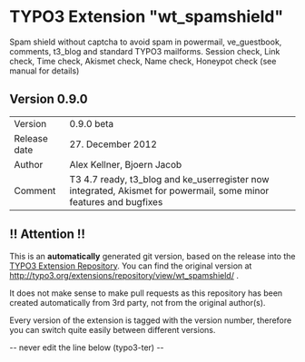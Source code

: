 # TYPO3 Extension "wt_spamshield"
Spam shield without captcha to avoid spam in powermail, ve_guestbook, comments, t3_blog and standard TYPO3 mailforms. Session check, Link check, Time check, Akismet check, Name check, Honeypot check (see manual for details)

## Version 0.9.0




<table>
	<tr><td>Version</td><td>0.9.0 beta</td></tr>
	<tr><td>Release date</td><td>27. December 2012</td></tr>
	<tr><td>Author</td><td>Alex Kellner, Bjoern Jacob</td></tr>
	<tr><td>Comment</td><td>T3 4.7 ready, t3_blog and ke_userregister now integrated, Akismet for powermail, some minor features and bugfixes</td></tr>
</table>

## !! Attention !!
This is an **automatically** generated git version, based on the release into the [TYPO3 Extension Repository](http://www.typo3.org/extensions/).
You can find the original version at http://typo3.org/extensions/repository/view/wt_spamshield/ .

It does not make sense to make pull requests as this repository has been created automatically from 3rd party, not from the original author(s).

Every version of the extension is tagged with the version number, therefore you can switch quite easily between different versions.


-- never edit the line below (typo3-ter) --